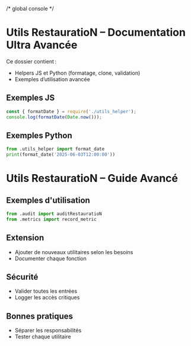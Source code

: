 /* global console */
# Utils RestauratioN – Documentation Ultra Avancée

Ce dossier contient :
- Helpers JS et Python (formatage, clone, validation)
- Exemples d’utilisation avancée

## Exemples JS
```js
const { formatDate } = require('./utils_helper');
console.log(formatDate(Date.now()));
```

## Exemples Python
```python
from .utils_helper import format_date
print(format_date('2025-06-03T12:00:00'))
```

# Utils RestauratioN – Guide Avancé

## Exemples d'utilisation

```python
from .audit import auditRestauratioN
from .metrics import record_metric
```

## Extension
- Ajouter de nouveaux utilitaires selon les besoins
- Documenter chaque fonction

## Sécurité
- Valider toutes les entrées
- Logger les accès critiques

## Bonnes pratiques
- Séparer les responsabilités
- Tester chaque utilitaire
